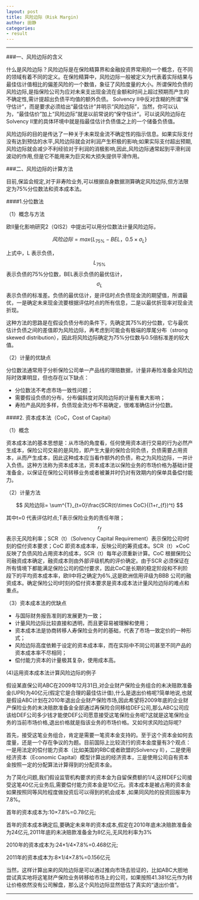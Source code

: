```yaml
---
layout: post
title: 风险边际（Risk Margin)
author: 田静
categories:
- result
---   
```


---

###一、风险边际的含义

什么是风险边际？风险边际是在保险精算界和金融投资界常用的一个概念，在不同的领域有着不同的定义。在保险精算中，风险边际一般被定义为代表着实际结果与最佳估计值相比的偏差风险的一个数值，象征了风险度量的大小。所谓保险负债的风险边际,是指保险公司为应对未来支出现金流在金额和时间上超过预期而产生的不确定性,需计提超出负债平均值的额外负债。
Solvency II中反对含糊的所谓“保守估计”，而是要求必须给出“最佳估计”并明示“风险边际”，当然，你可以认为，“最佳估价”加上“风险边际”就是以前常说的“保守估计”。可以说风险边际在Solvency II里的具体环境中就是指最佳估计负债值之上的一个储备负债值。

风险边际的目的是传达了一种关于未来现金流不确定性的指示信息。如果实际支付没有达到预估的水平,风险边际就会对利润产生积极的影响;如果实际支付超出预期,风险边际就会减少不利经验对于利润的消极影响,因此,风险边际通常起到平滑利润波动的作用,但是它不能用来为巨灾和大损失提供平滑作用。

###二、风险边际的计算方法

目前,保监会规定,对于非寿险业务,可以根据自身数据测算确定风险边际,但方法限定为75%分位数法和资本成本法。

####1.分位数法

（1）概念与方法

欧II量化影响研究2（QIS2）中提出可以用分位数法计量风险边际，

$$ 风险边际=max\{L_{75\%}-BEL，0.5 \times \sigma_{L}\} $$

上式中，L 表示负债，$$ L_{75\% } $$ 表示负债的75%分位数，BEL表示负债的最优估计，$$\sigma_{L}$$ 表示负债的标准差。负债的最优估计，是评估时点负债现金流的期望值，所谓最优，一是确定未来现金流要根据评估时点的所有信息，二是以最优折现率对现金流折现。

这种方法的思路是在假设负债分布的条件下，先确定其75%的分位数，它与最优估计负债之间的差值即为风险边际，再考虑到可能会有极端的厚尾分布（strong skewed distribution），因此将风险边际确定为75%分位数与0.5倍标准差的较大值。

（2）计量的优缺点

分位数法通常用于分析保险公司单一产品线的理赔数据，计量非寿险准备金风险边际时效果明显，但也存在以下缺点：

- 分位数法不考虑市场一致性问题；
- 需要假设负债的分布，分布偏斜度对风险边际的计量有重大影响；
- 寿险产品风险多样，负债现金流分布不易确定，很难准确估计分位数。

####2.	资本成本法（CoC，Cost of Capital）

（1）概念

资本成本法的基本思想是：从市场的角度看，任何使用资本进行交易的行为必然产生成本，保险公司交易的是风险，即产生大量的保险合同负债，负债需要占用资本，从而产生成本，因此这种成本应当看作额外的负债，称之为风险边际，一并计入负债。这种方法称为资本成本法，资本成本法以保险业务的市场价格为基础计提准备金，以保证在保险公司转移业务或者被兼并时仍对有效期内的保单具备偿付能力。

（2）计量方法

$$ 风险边际= \sum^{T}_{t=0}\frac{SCR(t)\times CoC}{(1+r_{f})^t} $$

其中t=0 代表评估时点;T表示保险业务的责任年限；$$r_{f}$$ 表示无风险利率；SCR（t）（Solvency Capital Requirement）表示保险公司t时刻的偿付资本要求；CoC 即资本成本率，反映公司的筹资成本。SCR（t）×CoC 反映了负债风险占用资本的成本，SCR（t）每年必须重新计算。CoC 根据保险公司融资成本确定，融资成本则由外部评级机构的评价确定。由于SCR 必须保证在所有情境下都能满足保险公司的偿付要求，因此CoC是长期的稳定阶段和不利阶段下的平均资本成本率，欧II中将之确定为6%,这是欧洲信用评级为BBB 公司的融资成本。确定保险公司t时刻的偿付资本要求是资本成本法计量风险边际的难点和重点。

（3）资本成本法的优缺点

- 与国际财务报告准则的发展更为一致；
- 计量风险边际比较直接和透明，而且更容易被理解和使用；
- 资本成本法是协商转移人寿保险业务时的基础，代表了市场一致定价的一种形式；
- 风险边际高度依赖于设定的资本成本率，而在实际中不同公司甚至不同产品的资本成本率不尽相同；
- 偿付能力资本的计量极其复杂，使用成本高。

(4)运用资本成本法计算风险边际的例子

假设某直保公司ABC在2009年12月31日,对企业财产保险业务组合的未决赔款准备金(UPR)为40亿元(假定它是合理的最佳估计值),什么是退出价格呢?简单地说,也就是假设ABC计划在2010年退出企业财产保险市场,因此希望将2009年底的企业财产保险业务的未决赔款准备金全部通过再保险合同移给DEF公司,那么ABC公司应该给DEF公司多少钱才能使DEF公司愿意接受这笔保险业务呢?这就是这笔保险业务的当前市场价格,退出价格就是指该业务的市场价格。又如何求风险边际呢?

首先，接受这笔业务组合，肯定是需要一笔资本金支持的。至于这个资本金如何去度量，还是一个存在争议的为题。目前国际上比较流行的资本金度量有3个观点：一是用法定的偿付能力资本（比如美国的RBC或者欧盟的Solvency II），二是使用经济资本（Economic Capital）模型计算出的经济资本，三是使用公司自有资本金按照一定的分配算法计算得到的分配资本金。

为了简化问题,我们假设监管机构要求的资本金为自留保费额的1/4,这样DEF公司接受这笔40亿元业务后,需要偿付能力资本金是10亿元。资本成本是被占用的资本金如果按照同等风险程度做投资后可以得到的机会成本 ,如果同风险的投资回报率为7.8%。

首年的资本成本为:10×7.8%=0.78亿元;

首年的资本成本确定后,要确定未来年的资本成本,假定在2010年底未决赔款准备金为24亿元,2011年底的未决赔款准备金为8亿元,无风险利率为3%

2010年的资本成本为:24×1/4×7.8%=0.468亿元;

2011年的资本成本为:8×1/4×7.8%=0.156亿元
     
当然，这样计算出来的风险边际是可以通过推向市场去验证的，比如ABC大胆地尝试真实地将这笔财产保险业务转移给市场上的公司，如果按照41.381亿元作为转让价格依然没有公司解盘，那么这个风险边际显然低估了真实的“退出价值”。

---








